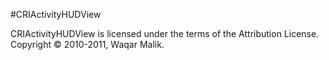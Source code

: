 #CRIActivityHUDView

CRIActivityHUDView is licensed under the terms of the Attribution License.  Copyright &copy; 2010-2011, Waqar Malik.

